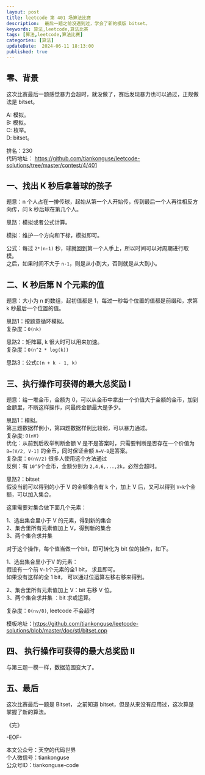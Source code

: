 ```yaml
---
layout: post  
title: leetcode 第 401 场算法比赛 
description:  最后一题之前没遇到过，学会了新的模版 bitset。  
keywords: 算法,leetcode,算法比赛  
tags: [算法,leetcode,算法比赛]  
categories: [算法]  
updateDate:  2024-06-11 18:13:00  
published: true  
---
```



## 零、背景  


这次比赛最后一题感觉暴力会超时，就没做了，赛后发现暴力也可以通过，正规做法是 bitset。    


A: 模拟。   
B: 模拟。   
C: 枚举。  
D: bitset。  


排名：230  
代码地址： https://github.com/tiankonguse/leetcode-solutions/tree/master/contest/4/401  


## 一、找出 K 秒后拿着球的孩子  


题意：n 个人占在一排传球，起始从第一个人开始传，传到最后一个人再往相反方向传，问 k 秒后球在第几个人。  


思路：模拟或者公式计算。  


模拟：维护一个方向和下标，模拟即可。  


公式：每过 `2*(n-1)` 秒，球就回到第一个人手上，所以时间可以对周期进行取模。  
之后，如果时间不大于 `n-1`，则是从小到大，否则就是从大到小。  


## 二、K 秒后第 N 个元素的值  


题意：大小为 n 的数组，起初值都是 1，每过一秒每个位置的值都是前缀和，求第 k 秒最后一个位置的值。  


思路1：按题意循环模拟。  
复杂度：`O(nk)`  


思路2：矩阵幂, k 很大时可以用来加速。  
复杂度：`O(n^2 * log(k))`  


思路3：公式`C(n + k - 1, k)`  



## 三、执行操作可获得的最大总奖励 I  


题意：给一堆金币，金额为 0，可以从金币中拿出一个价值大于金额的金币，加到金额里，不断这样操作，问最终金额最大是多少。  


思路1：模拟。  
第三题数据样例小，第四题数据样例比较弱，可以暴力通过。  
复杂度: `O(nV)`  
优化：从前到后枚举判断金额 V 是不是答案时，只需要判断是否存在一个价值为 `B=[V/2, V-1]` 的金币，同时保证金额 `A=V-B`是答案。  
复杂度：`O(nV/2)` 很多人使用这个方法通过  
反例：有 `10^5`个金币，金额分别为 `2,4,6,...,2k`，必然会超时。  




思路2：bitset  
假设当前可以得到的小于 V 的金额集合有 k 个，加上 V 后，又可以得到 `V+k`个金额，可以加入集合。  


这里需要对集合做下面几个元素：  


1、选出集合里小于 V 的元素，得到新的集合  
2、集合里所有元素值加上 V，得到新的集合  
3、两个集合求并集  


对于这个操作，每个值当做一个bit，即可转化为 bit 位的操作，如下。  


1、选出集合里小于V 的元素：  
假设有一个前 `V-1`个元素的全1 bit， 求且即可。  
如果没有这样的全 1 bit， 可以通过位运算左移右移来得到。  


2、集合里所有元素值加上 V：bit 右移 V 位。  
3、两个集合求并集 ：bit 求或运算。  



复杂度：`O(nv/8)`, leetcode 不会超时  


模板地址：https://github.com/tiankonguse/leetcode-solutions/blob/master/doc/stl/bitset.cpp  


## 四、 执行操作可获得的最大总奖励 II  


与第三题一模一样，数据范围变大了。  


## 五、最后  


这次比赛最后一题是 Bitset， 之前知道 bitset，但是从来没有应用过，这次算是掌握了新的算法。  


《完》  


-EOF-  



本文公众号：天空的代码世界  
个人微信号：tiankonguse  
公众号ID：tiankonguse-code  
  

